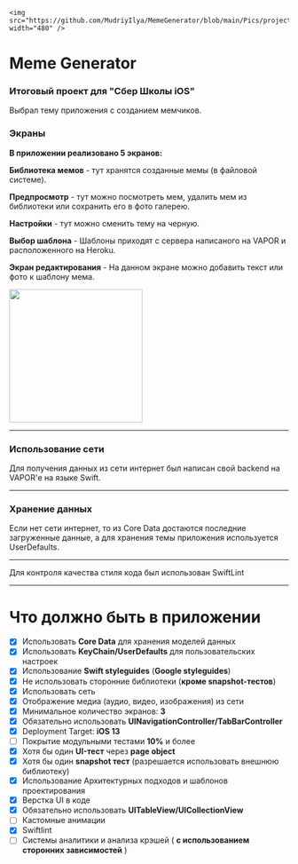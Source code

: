 ```
<img src="https://github.com/MudriyIlya/MemeGenerator/blob/main/Pics/project_map.png" width="480" />
```

# Meme Generator

### Итоговый проект для "Сбер Школы iOS"

Выбрал тему приложения с созданием мемчиков.

### Экраны

**В приложении реализовано 5 экранов:** 

**Библиотека мемов** - тут хранятся созданные мемы (в файловой системе).

**Предпросмотр** - тут можно посмотреть мем, удалить мем из библиотеки или сохранить его в фото галерею.

**Настройки** - тут можно сменить тему на черную.

**Выбор шаблона** - Шаблоны приходят с сервера написаного на VAPOR и расположенного на Heroku.

**Экран редактирования** - На данном экране можно добавить текст или фото к шаблону мема.   

<img src="https://github.com/MudriyIlya/MemeGenerator/blob/main/Pics/edit.gif" width="240" />

---

### Использование сети

Для получения данных из сети интернет был написан свой backend на VAPOR'е на языке Swift.

---

### Хранение данных

Если нет сети интернет, то из Core Data достаются последние загруженные данные, а для хранения темы приложения используется UserDefaults.   

---

Для контроля качества стиля кода был использован SwiftLint

---

# Что должно быть в приложении

- [x] Использовать **Core Data** для хранения моделей данных
- [x] Использовать **KeyChain/UserDefaults** для пользовательских настроек
- [x] Использование **Swift styleguides** (**Google styleguides**)
- [x] Не использовать сторонние библиотеки (**кроме snapshot-тестов**)
- [x] Использовать сеть
- [x] Отображение медиа (аудио, видео, изображения) из сети
- [x] Минимальное количество экранов: **3**
- [x] Обязательно использовать **UINavigationController/TabBarController**
- [x] Deployment Target: **iOS 13**
- [ ] Покрытие модульными тестами **10%** и более
- [x] Хотя бы один **UI-тест** через **page object**
- [x] Хотя бы один **snapshot тест** (разрешается использовать внешнюю библиотеку)
- [x] Использование Архитектурных подходов и шаблонов проектирования
- [x] Верстка UI в коде
- [x] Обязательно использовать **UITableView/UICollectionView**
- [ ] Кастомные анимации
- [x] Swiftlint
- [ ] Системы аналитики и анализа крэшей  ( **с использованием сторонних зависимостей** )

